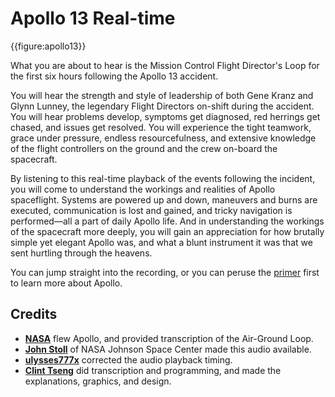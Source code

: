 
Apollo 13 Real-time
===================

{{figure:apollo13}}

What you are about to hear is the Mission Control Flight Director's Loop for the first six hours following the Apollo 13 accident.

You will hear the strength and style of leadership of both Gene Kranz and Glynn Lunney, the legendary Flight Directors on-shift during the accident. You will hear problems develop, symptoms get diagnosed, red herrings get chased, and issues get resolved. You will experience the tight teamwork, grace under pressure, endless resourcefulness, and extensive knowledge of the flight controllers on the ground and the crew on-board the spacecraft.

By listening to this real-time playback of the events following the incident, you will come to understand the workings and realities of Apollo spaceflight. Systems are powered up and down, maneuvers and burns are executed, communication is lost and gained, and tricky navigation is performed—all a part of daily Apollo life. And in understanding the workings of the spacecraft more deeply, you will gain an appreciation for how brutally simple yet elegant Apollo was, and what a blunt instrument it was that we sent hurtling through the heavens.

You can jump straight into the recording, or you can peruse the [primer](#primer) first to learn more about Apollo.

<div class="start-options"></div>

Credits
-------

* **[NASA](https://nasa.gov)** flew Apollo, and provided transcription of the Air-Ground Loop.
* **[John Stoll](https://archive.org/details/Apollo13Audio)** of NASA Johnson Space Center made this audio available.
* **[ulysses777x](https://www.youtube.com/user/ulysses777x)** corrected the audio playback timing.
* **[Clint Tseng](https://twitter.com/cxlt)** did transcription and programming, and made the explanations, graphics, and design.

